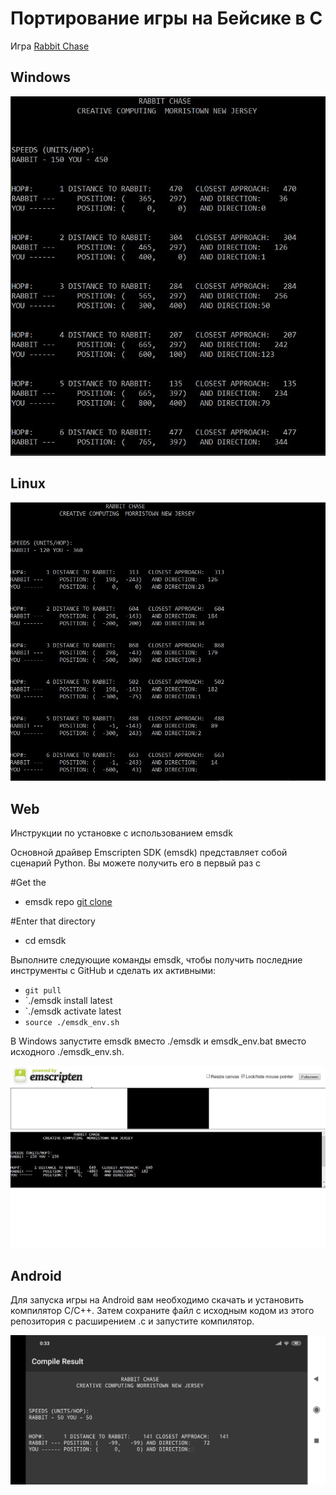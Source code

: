 # Портирование игры на Бейсике в C
Игра [Rabbit Chase](https://www.atariarchives.org/morebasicgames/showpage.php?page=132)

## Windows

![Alt-текст](https://raw.githubusercontent.com/ADkii-q/GAME-C/main/screen/win.png)

## Linux
![Alt-текст](https://raw.githubusercontent.com/ADkii-q/GAME-C/main/screen/gcc.png)

## Web
Инструкции по установке с использованием emsdk

Основной драйвер Emscripten SDK (emsdk) представляет собой сценарий Python. Вы можете получить его в первый раз с

#Get the 
* emsdk repo
[git clone](https://github.com/emscripten-core/emsdk.git)

#Enter that directory
* cd emsdk

Выполните следующие команды emsdk, чтобы получить последние инструменты с GitHub и сделать их активными:
* `git pull`
* `./emsdk install latest
* `./emsdk activate latest
* `source ./emsdk_env.sh`

В Windows запустите emsdk вместо ./emsdk и emsdk_env.bat вместо исходного ./emsdk_env.sh.

![Alt-текст](https://raw.githubusercontent.com/ADkii-q/GAME-C/main/screen/web.png)
## Android
Для запуска игры на Android вам необходимо скачать и установить компилятор C/C++. Затем сохраните файл с исходным кодом из этого репозитория с расширением .c и запустите компилятор.

![Alt-текст](https://github.com/ADkii-q/GAME-C/blob/main/screen/Screen.c.png?raw=true)
